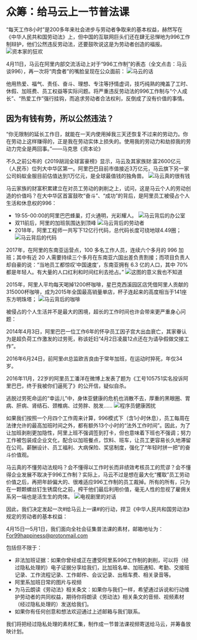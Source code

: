 # 众筹：给马云上一节普法课 

“每天工作8小时”是200多年来社会进步与劳动者争取来的基本权益，赫然写在《中华人民共和国劳动法》上，但中国的互联网巨头们还在肆无忌惮地为996工作制辩护，他们公然违反劳动法，还要鼓吹说这是为劳动者创造的福报。
![资本家的狂欢](https://mmbiz.qpic.cn/mmbiz_jpg/7XQLYB1OnIhkU2xmkFsnick5kbgO5aficIAxtpYWEDJhibBhLpTqfWm2icic5ltsBqVicJB1uBpgkFboHxf8cMqaiam2g/640?wx_fmt=jpeg&tp=webp&wxfrom=5&wx_lazy=1&wx_co=1)

4月11日，马云在阿里内部交流活动上对于“996工作制”的表态（全文点击：马云谈996），再一次将“肉食者”的嘴脸呈现在公众面前：
![马云的话](https://mmbiz.qpic.cn/mmbiz_jpg/7XQLYB1OnIhkU2xmkFsnick5kbgO5aficIxGjoiciagqLFz2s59HqTF63M2akVIIdgzziaRApMqgSMJ4Dsq9ZCb90jA/640?wx_fmt=jpeg&tp=webp&wxfrom=5&wx_lazy=1&wx_co=1)

他用热爱、福气、责任、奋斗、理想、专注等抒情虚词，技巧纯熟的掩盖了工时、休假、加班费、员工权益等实际问题。将严重违反劳动法的996工作制与“个人成长”、“热爱工作”强行挂钩，而追求劳动者合法权利，反倒成了没有价值的事情。

## 因为有钱有势，所以公然违法？
“你无限制的延长工作日，就能在一天内使用掉我三天还恢复不过来的劳动力。你在劳动上这样赚得的，正是我在劳动实体上损失的。使用我的劳动力和劫掠我的劳动力完全是两回事。”——马克思《资本论》

不久之前公布的《2019胡润全球富豪榜》显示，马云及其家族财:富2600亿元（人民币）位列大中华区第一。阿里巴巴目前市值接近3万亿元，马云旗下另一家公司蚂蚁金服目前估值达到1万亿元，是全球最值钱的独角兽。
![马云真的很有钱](https://mmbiz.qpic.cn/mmbiz_png/7XQLYB1OnIhkU2xmkFsnick5kbgO5aficIJRQo7ET7MDgqNWMYL5e6A7xx6N4qJrDicoV5DHVicvROdoCFlvRNu2OQ/640?wx_fmt=png&tp=webp&wxfrom=5&wx_lazy=1&wx_co=1)

马云家族的财富积累建立在对员工劳动的剥削之上，试问，这是马云个人的劳动创造的价值吗？在大中华区首富鼓吹“奋斗”、“成功”的背后，是阿里员工被侵占个人生活和休息权的996：

- 19:55-00:00的阿里巴巴蜂巢，灯火通明，光彩耀人。
![马云背后的办公室](https://mmbiz.qpic.cn/mmbiz_jpg/7XQLYB1OnIhkU2xmkFsnick5kbgO5aficIFWB6YDrxmUk5jUsRzhWFEeCjaxSkmicVnr2O5BkpcHmlkTpcVibqibtGw/640?wx_fmt=jpeg&tp=webp&wxfrom=5&wx_lazy=1&wx_co=1)
- 双11前后，阿里的加班氛围达到顶峰
![马云背后的劳动者](https://mmbiz.qpic.cn/mmbiz_jpg/7XQLYB1OnIhkU2xmkFsnick5kbgO5aficI1XiaSZHA6dHDvQrGtMIU9aiaNeK809mWAciaEIHE9dGla17FYyr8EufEA/640?wx_fmt=jpeg&tp=webp&wxfrom=5&wx_lazy=1&wx_co=1)
- 2018年，阿里工程师一共写下12亿行代码，总代码长度可绕地球4.49圈；
![马云背后的代码](https://mmbiz.qpic.cn/mmbiz_png/7XQLYB1OnIhkU2xmkFsnick5kbgO5aficIIokEGejpIeuV7L0SrNuFRQGHFGmpUicuX3Dk2A10qHJjwJp1g7dgV6A/640?wx_fmt=png&tp=webp&wxfrom=5&wx_lazy=1&wx_co=1)

2017年，在阿里的东南亚运营点，100 多名工作人员，连续六个多月的 996 加班；其中有近 20 人需要持续三个多月在东南亚六国出差负责割接；而项目负责人却自豪的说：“当地员工都惊叹‘中国速度’，东南亚拥有 6.3 亿的人口，其中 70% 都是年轻人。有大量的人口红利和时间红利去抢占。”
![这图的意义我也不知道](https://mmbiz.qpic.cn/mmbiz_jpg/7XQLYB1OnIhkU2xmkFsnick5kbgO5aficI5gaMgqkkF5n4UgzjstPYqXAuHrZle9LMjNTWOaeKriclIY6RQkf47Rw/640?wx_fmt=jpeg&tp=webp&wxfrom=5&wx_lazy=1&wx_co=1)

2015年，阿里人平均每天喝掉1200杯咖啡，星巴克西溪园区店凭借阿里人贡献的315000杯咖啡，成为2015年全国最高销量单店，杯子连起来的高度相当于141座东方明珠塔；
![马云背后的咖啡](https://mmbiz.qpic.cn/mmbiz_jpg/7XQLYB1OnIhkU2xmkFsnick5kbgO5aficIAaANTbeK9LCPGkBDc9vwR5PuP8mUcoV7wJHp5mIZLaysGvgvyiaQV3g/640?wx_fmt=jpeg&tp=webp&wxfrom=5&wx_lazy=1&wx_co=1)

被侵占的个人生活并不是最大的困境，超长的工作时间也许会带来更严重身心问题：

2014年4月3日，阿里巴巴一位工作6年的怀孕员工因子宫大出血衰亡，其家眷认为是超负荷工作激发的过劳死，称该妊妇“4月2日凌晨12点还在为请孕假做交接工作”。

2016年6月24日，前阿里dt总监欧吉良由于常年加班，在运动时猝死，年仅34岁。

2016年11月，22岁的阿里员工潘洋在微博上发表了题为《工号105751实名投诉阿里巴巴，终于我被你们逼死了》的公开信，疑似自杀。

逃脱过劳死命运的“幸运儿”中，身体亚健康的危机也消散不去，厚重的黑眼圈、胃病、肝病、肾结石、颈椎病、过劳胖、脱发……
![程序员健康困扰](https://mmbiz.qpic.cn/mmbiz_jpg/7XQLYB1OnIhkU2xmkFsnick5kbgO5aficI5uMP8JyHtLNN33u9XTyt3X9pchEnyd8iamIk1eSMpvia2GzZgKzKs6jw/640?wx_fmt=jpeg&tp=webp&wxfrom=5&wx_lazy=1&wx_co=1)

如果我们按照一个月四个工作周来计算，996模式下（含1小时休息），员工每周在法律允许的最高加班时间之外，都有额外13个小时的“法外工作时间”。因此，为了让加班剥削更加隐性，阿里上班不强调签到打卡，但也意味着下班也不强调；努力工作被包装成企业文化，配合以加班餐点，饮料、班车，让员工更容易长久地滞留在公司。薪酬设计、员工福利、大病保险、奖惩制度，强化了“年轻时拼一把”的奋斗价值观。

马云真的不懂劳动法规吗？会不懂得以工作时长而非绩效考核员工的荒谬？会不懂得企业发展不取决于996工作制？实际上，马云不过是想在最大化“攫取”员工劳动价值之后，再把年龄偏大的、很难适应996工作制的员工裁掉。所有的所有，只为在一颗颗螺丝钉生锈腐化之前，榨干他们最后利用价值，毫无人性的忽视了雇佣关系另一端也是活生生的肉体。
![电视剧里的对话](https://mmbiz.qpic.cn/mmbiz_jpg/7XQLYB1OnIhkU2xmkFsnick5kbgO5aficISQG56K1bv7FUVd5vKS28YdHVe8ZmduRYVZpgVEg4BnaTQn5guUaXLw/640?wx_fmt=jpeg&tp=webp&wxfrom=5&wx_lazy=1&wx_co=1)

因此，我们决定发起一次#给马云上一课#的行动，捍卫《中华人民共和国劳动法》规定的劳动者的基本权益：


4月15日—5月1日，我们面向全社会征集普法课的素材，邮箱地址为：For99happiness@protonmail.com

包括但不限于：

- 非法加班证据：如果你曾经或正在遭受阿里系996工作制的剥削，可以将（经过隐私处理的）电子证据分享给我们，比加班名单、加班通知、考勤、交接班记录、工作流程记录、工作邮件、会议记录、出租车费、相关录音等。
- 阿里系加班日常的图片与视频
- 为马云朗读《劳动法》相关条文：如果你与我们一样，希望通过诉说和行动维护劳动者的共同权益，期待你将朗读《劳动法》相关条文的音频、视频素材（经过隐私处理的）发送给我们。
- 如果你有任何创意和想法欢迎通过上述邮箱与我们联系。

我们将把经过隐私处理的素材汇集，制作成一节普法课视频寄送给马云，并筹备放映计划。


